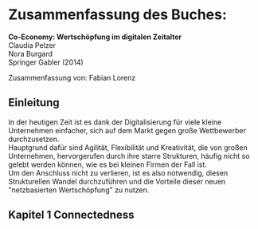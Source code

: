 # Zusammenfassung des Buches: 
**Co-Economy: Wertschöpfung im digitalen Zeitalter**  
Claudia Pelzer  
Nora Burgard  
Springer Gabler (2014)

Zusammenfassung von: Fabian Lorenz  
## Einleitung
In der heutigen Zeit ist es dank der Digitalisierung für viele kleine Unternehmen einfacher, sich auf dem Markt gegen große Wettbewerber durchzusetzen.  
Hauptgrund dafür sind Agilität, Flexibilität und Kreativität, die von großen Unternehmen, hervorgerufen durch ihre starre Strukturen, häufig nicht so gelebt werden können, wie es bei kleinen Firmen der Fall ist.  
Um den Anschluss nicht zu verlieren, ist es also notwendig, diesen Strukturellen Wandel durchzuführen und die Vorteile dieser neuen "netzbasierten Wertschöpfung" zu nutzen.
## Kapitel 1 Connectedness  

